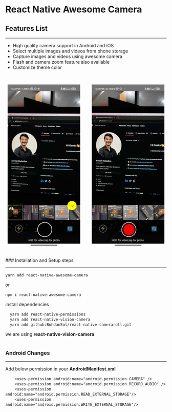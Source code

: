 # React Native Awesome Camera

## Features List

<hr>

- High quality camera support in Android and iOS
- Select multiple images and videos from phone storage
- Capture images and videos using awesome camera
- Flash and camera zoom feature also available
- Customize theme color

<br>

<p align="center">
  <img alt="Image Capture" src="assets/image.jpg" width="45%">
&nbsp; &nbsp; &nbsp; &nbsp;
  <img alt="Video Capture" src="assets/video.jpg" width="45%">
</p>

<br>
### Installation and Setup steps

<hr>

```
yarn add react-native-awesome-camera
```

or

```
npm i react-native-awesome-camera
```

install dependencies

```
  yarn add react-native-permissions
  yarn add react-native-vision-camera
  yarn add github:BohdanSol/react-native-cameraroll.git
```

we are using **react-native-vision-camera**
<br><br>

### Android Changes

<hr>

Add below permission in your **AndroidManifest.xml**

```
    <uses-permission android:name="android.permission.CAMERA" />
    <uses-permission android:name="android.permission.RECORD_AUDIO" />
    <uses-permission android:name="android.permission.READ_EXTERNAL_STORAGE"/>
    <uses-permission android:name="android.permission.WRITE_EXTERNAL_STORAGE"/>
```
